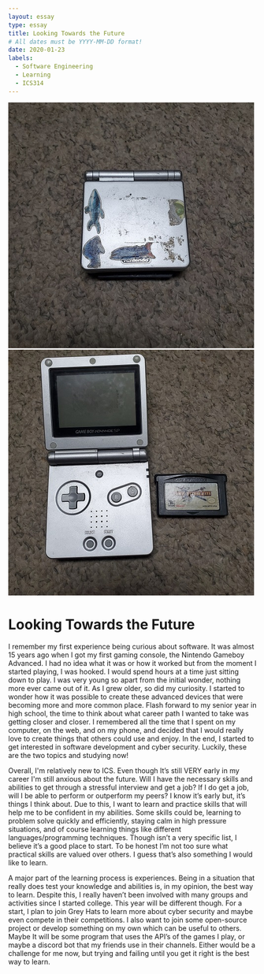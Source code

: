 ```yaml
---
layout: essay
type: essay
title: Looking Towards the Future
# All dates must be YYYY-MM-DD format!
date: 2020-01-23
labels:
  - Software Engineering
  - Learning
  - ICS314
---
```


<div class="ui medium rounded images">
  <img class="ui image" src="/images/gameboy1.jpg">
  <img class="ui image" src="/images/gameboy2.jpg">
</div>


# Looking Towards the Future

I remember my first experience being curious about software.  It was almost 15 years ago when I got my first gaming console, the Nintendo Gameboy Advanced.  I had no idea what it was or how it worked but from the moment I started playing, I was hooked.  I would spend hours at a time just sitting down to play.  I was very young so apart from the initial wonder, nothing more ever came out of it.  As I grew older, so did my curiosity.  I started to wonder how it was possible to create these advanced devices that were becoming more and more common place.  Flash forward to my senior year in high school, the time to think about what career path I wanted to take was getting closer and closer.  I remembered all the time that I spent on my computer, on the web, and on my phone, and decided that I would really love to create things that others could use and enjoy.  In the end, I started to get interested in software development and cyber security.  Luckily, these are the two topics and studying now!

Overall, I'm relatively new to ICS.  Even though It’s still VERY early in my career I'm still anxious about the future.  Will I have the necessary skills and abilities to get through a stressful interview and get a job?  If I do get a job, will I be able to perform or outperform my peers?  I know it’s early but, it’s things I think about.  Due to this, I want to learn and practice skills that will help me to be confident in my abilities.  Some skills could be, learning to problem solve quickly and efficiently, staying calm in high pressure situations, and of course learning things like different languages/programming techniques.  Though isn’t a very specific list, I believe it’s a good place to start.  To be honest I’m not too sure what practical skills are valued over others.  I guess that’s also something I would like to learn.

A major part of the learning process is experiences.  Being in a situation that really does test your knowledge and abilities is, in my opinion, the best way to learn.  Despite this, I really haven’t been involved with many groups and activities since I started college.  This year will be different though.  For a start, I plan to join Grey Hats to learn more about cyber security and maybe even compete in their competitions.  I also want to join some open-source project or develop something on my own which can be useful to others.  Maybe It will be some program that uses the API’s of the games I play, or maybe a discord bot that my friends use in their channels.  Either would be a challenge for me now, but trying and failing until you get it right is the best way to learn.


